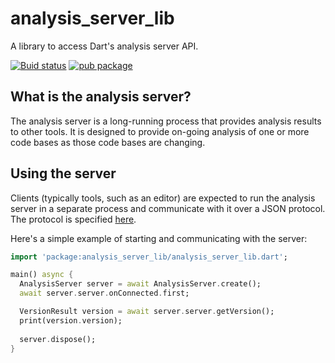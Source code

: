 # analysis_server_lib

A library to access Dart's analysis server API.

[![Buid status](https://github.com/devoncarew/analysis_server_lib/actions/workflows/build.yaml/badge.svg)](https://github.com/devoncarew/analysis_server_lib/actions/workflows/build.yaml)
[![pub package](https://img.shields.io/pub/v/analysis_server_lib.svg)](https://pub.dev/packages/analysis_server_lib)

## What is the analysis server?

The analysis server is a long-running process that provides analysis results to other tools.
It is designed to provide on-going analysis of one or more code bases as those code bases are
changing.

## Using the server

Clients (typically tools, such as an editor) are expected to run the analysis server in a separate
process and communicate with it over a JSON protocol. The protocol is specified
[here](https://htmlpreview.github.io/?https://github.com/dart-lang/sdk/blob/main/pkg/analysis_server/doc/api.html).

Here's a simple example of starting and communicating with the server:

```dart
import 'package:analysis_server_lib/analysis_server_lib.dart';

main() async {
  AnalysisServer server = await AnalysisServer.create();
  await server.server.onConnected.first;

  VersionResult version = await server.server.getVersion();
  print(version.version);
  
  server.dispose();
}
```
